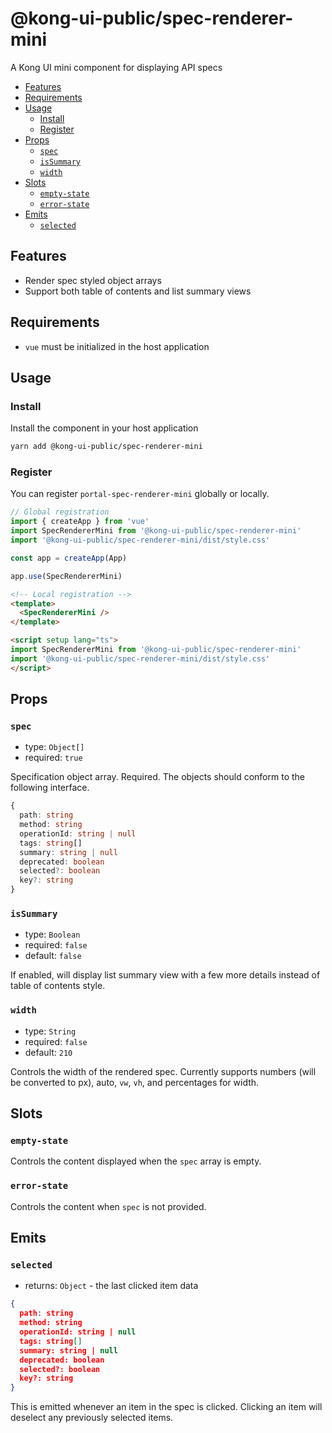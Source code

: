 # @kong-ui-public/spec-renderer-mini

A Kong UI mini component for displaying API specs

- [Features](#features)
- [Requirements](#requirements)
- [Usage](#usage)
  - [Install](#install)
  - [Register](#register)
- [Props](#props)
  - [`spec`](#spec)
  - [`isSummary`](#issummary)
  - [`width`](#width)
- [Slots](#slots)
  - [`empty-state`](#empty-state)
  - [`error-state`](#error-state)
- [Emits](#emits)
  - [`selected`](#selected)

## Features

- Render spec styled object arrays
- Support both table of contents and list summary views

## Requirements

- `vue` must be initialized in the host application

## Usage

### Install

Install the component in your host application

```sh
yarn add @kong-ui-public/spec-renderer-mini
```

### Register

You can register `portal-spec-renderer-mini` globally or locally.

```typescript
// Global registration
import { createApp } from 'vue'
import SpecRendererMini from '@kong-ui-public/spec-renderer-mini'
import '@kong-ui-public/spec-renderer-mini/dist/style.css'

const app = createApp(App)

app.use(SpecRendererMini)

```

```html
<!-- Local registration -->
<template>
  <SpecRendererMini />
</template>

<script setup lang="ts">
import SpecRendererMini from '@kong-ui-public/spec-renderer-mini'
import '@kong-ui-public/spec-renderer-mini/dist/style.css'
</script>
```

## Props

### `spec`

- type: `Object[]`
- required: `true`

Specification object array. Required.
The objects should conform to the following interface.

```typescript
{
  path: string
  method: string
  operationId: string | null
  tags: string[]
  summary: string | null
  deprecated: boolean
  selected?: boolean
  key?: string
}
```

### `isSummary`

- type: `Boolean`
- required: `false`
- default: `false`

If enabled, will display list summary view with a few more details instead of table of contents style.

### `width`

- type: `String`
- required: `false`
- default: `210`

Controls the width of the rendered spec. Currently supports numbers (will be converted to px), auto, `vw`, `vh`, and percentages for width.

## Slots

### `empty-state`

Controls the content displayed when the `spec` array is empty.

### `error-state`

Controls the content when `spec` is not provided.

## Emits

### `selected`

- returns: `Object` - the last clicked item data

```json
{
  path: string
  method: string
  operationId: string | null
  tags: string[]
  summary: string | null
  deprecated: boolean
  selected?: boolean
  key?: string
}
```

This is emitted whenever an item in the spec is clicked. Clicking an item will deselect any previously selected items.
